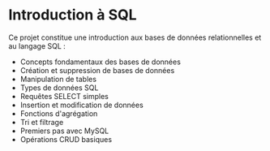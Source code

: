 # Introduction à SQL

Ce projet constitue une introduction aux bases de données relationnelles et au langage SQL :

- Concepts fondamentaux des bases de données
- Création et suppression de bases de données
- Manipulation de tables
- Types de données SQL
- Requêtes SELECT simples
- Insertion et modification de données
- Fonctions d'agrégation
- Tri et filtrage
- Premiers pas avec MySQL
- Opérations CRUD basiques
